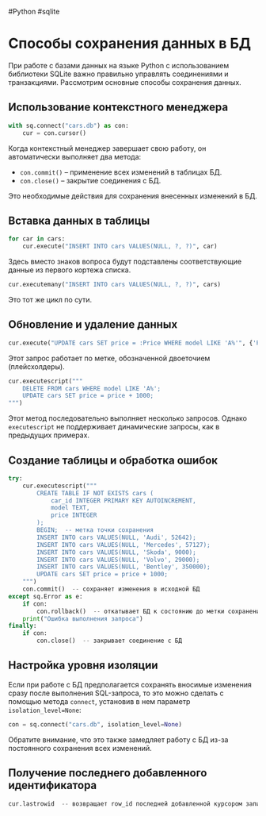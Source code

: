 #Python #sqlite

# Способы сохранения данных в БД

При работе с базами данных на языке Python с использованием библиотеки SQLite важно правильно управлять соединениями и транзакциями. Рассмотрим основные способы сохранения данных.

## Использование контекстного менеджера

```python
with sq.connect("cars.db") as con:
    cur = con.cursor()
```

Когда контекстный менеджер завершает свою работу, он автоматически выполняет два метода:
- `con.commit()` – применение всех изменений в таблицах БД.
- `con.close()` – закрытие соединения с БД.

Это необходимые действия для сохранения внесенных изменений в БД.

## Вставка данных в таблицы

```python
for car in cars:
    cur.execute("INSERT INTO cars VALUES(NULL, ?, ?)", car)
```
Здесь вместо знаков вопроса будут подставлены соответствующие данные из первого кортежа списка.

```python
cur.executemany("INSERT INTO cars VALUES(NULL, ?, ?)", cars)
```
Это тот же цикл по сути.

## Обновление и удаление данных

```python
cur.execute("UPDATE cars SET price = :Price WHERE model LIKE 'A%'", {'Price': 0})
```
Этот запрос работает по метке, обозначенной двоеточием (плейсхолдеры).

```python
cur.executescript("""
    DELETE FROM cars WHERE model LIKE 'A%';
    UPDATE cars SET price = price + 1000;
""")
```
Этот метод последовательно выполняет несколько запросов. Однако `executescript` не поддерживает динамические запросы, как в предыдущих примерах.

## Создание таблицы и обработка ошибок

```python
try:
    cur.executescript("""
        CREATE TABLE IF NOT EXISTS cars (
            car_id INTEGER PRIMARY KEY AUTOINCREMENT,
            model TEXT,
            price INTEGER
        );
        BEGIN;  -- метка точки сохранения
        INSERT INTO cars VALUES(NULL, 'Audi', 52642);
        INSERT INTO cars VALUES(NULL, 'Mercedes', 57127);
        INSERT INTO cars VALUES(NULL, 'Skoda', 9000);
        INSERT INTO cars VALUES(NULL, 'Volvo', 29000);
        INSERT INTO cars VALUES(NULL, 'Bentley', 350000);
        UPDATE cars SET price = price + 1000;
    """)
    con.commit()  -- сохраняет изменения в исходной БД
except sq.Error as e:
    if con:
        con.rollback()  -- откатывает БД к состоянию до метки сохранения
    print("Ошибка выполнения запроса")
finally:
    if con:
        con.close()  -- закрывает соединение с БД
```

## Настройка уровня изоляции

Если при работе с БД предполагается сохранять вносимые изменения сразу после выполнения SQL-запроса, то это можно сделать с помощью метода `connect`, установив в нем параметр `isolation_level=None`:

```python
con = sq.connect("cars.db", isolation_level=None)
```
Обратите внимание, что это также замедляет работу с БД из-за постоянного сохранения всех изменений.

## Получение последнего добавленного идентификатора

```python
cur.lastrowid  -- возвращает row_id последней добавленной курсором записи.
```
